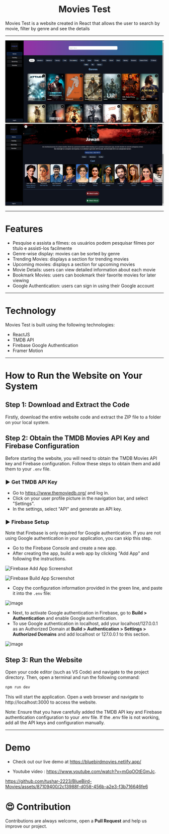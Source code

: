 <h1 align="center">Movies Test</h1>
Movies Test is a website created in React that allows the user to search by movie, filter by genre and see the details
<hr/>

![background](https://github.com/TiagoOliverDev/Movies_Test/blob/main/src/assets/images/ft1.png)
![background](https://github.com/TiagoOliverDev/Movies_Test/blob/main/src/assets/images/ft2.png)

<hr/>

# Features 

- Pesquise e assista a filmes: os usuários podem pesquisar filmes por título e assisti-los facilmente
- Genre-wise display: movies can be sorted by genre
- Trending Movies: displays a section for trending movies
- Upcoming movies: displays a section for upcoming movies
- Movie Details: users can view detailed information about each movie
- Bookmark Movies: users can bookmark their favorite movies for later viewing
- Google Authentication: users can sign in using their Google account

<hr/>

# Technology

Movies Test is built using the following technologies:

- ReactJS
- TMDB API
- Firebase Google Authentication
- Framer Motion

<hr/>

# How to Run the Website on Your System

## Step 1: Download and Extract the Code

Firstly, download the entire website code and extract the ZIP file to a folder on your local system.

## Step 2: Obtain the TMDB Movies API Key and Firebase Configuration

Before starting the website, you will need to obtain the TMDB Movies API key and Firebase configuration. Follow these steps to obtain them and add them to your `.env` file.

### ▶️ Get TMDB API Key 

- Go to https://www.themoviedb.org/ and log in.
- Click on your user profile picture in the navigation bar, and select "Settings".
- In the settings, select "API" and generate an API key.

### ▶️ Firebase Setup 

Note that Firebase is only required for Google authentication. If you are not using Google authentication in your application, you can skip this step.

- Go to the Firebase Console and create a new app.
- After creating the app, build a web app by clicking "Add App" and following the instructions.

![Firebase Add App Screenshot](https://user-images.githubusercontent.com/87109400/231569204-445d8007-fe75-4012-a21b-a71f4f4bc697.png)

![Firebase Build App Screenshot](https://user-images.githubusercontent.com/87109400/231568774-1ea09ada-34b8-4035-80d4-90ac79c1c8ed.png)

- Copy the configuration information provided in the green line, and paste it into the `.env` file:

![image](https://user-images.githubusercontent.com/87109400/231570250-9256c1bc-6669-423a-8b95-06d9577485a0.png)

- Next, to activate Google authentication in Firebase, go to **Build > Authentication** and enable Google authentication.
- To use Google authentication in localhost, add your localhost/127.0.0.1 as an Authorized Domain at **Build > Authentication > Settings > Authorized Domains** and add localhost or 127.0.0.1 to this section.

![image](https://user-images.githubusercontent.com/87109400/231575419-ca703ebd-5380-45b6-8afe-33b9c1af778e.png)

## Step 3: Run the Website

Open your code editor (such as VS Code) and navigate to the project directory. Then, open a terminal and run the following command:

```bash
npm run dev
```
This will start the application. Open a web browser and navigate to http://localhost:3000 to access the website.

Note: Ensure that you have carefully added the TMDB API key and Firebase authentication configuration to your .env file. If the .env file is not working, add all the API keys and configuration manually.

<hr/>

# Demo 

- Check out our live demo at https://bluebirdmovies.netlify.app/ 
 
- Youtube video : https://www.youtube.com/watch?v=mGqOOtEGmJc.

https://github.com/tushar-2223/BlueBird-Movies/assets/87109400/2c13988f-d058-456b-a2e3-f3b716646fe6


  

# 😍 Contribution
Contributions are always welcome, open a **Pull Request** and help us improve our project.
